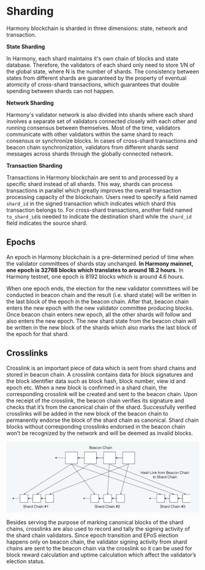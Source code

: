 # Sharding

Harmony blockchain is sharded in three dimensions: state, network and transaction. 

**State Sharding**

In Harmony, each shard maintains it's own chain of blocks and state database. Therefore, the validators of each shard only need to store 1/N of the global state, where N is the number of shards. The consistency between states from different shards are guaranteed by the property of eventual atomicity of cross-shard transactions, which guarantees that double spending between shards can not happen.

**Network Sharding**

Harmony's validator network is also divided into shards where each shard involves a separate set of validators connected closely with each other and running consensus between themselves. Most of the time, validators communicate with other validators within the same shard to reach consensus or synchronize blocks. In cases of cross-shard transactions and beacon chain synchronization, validators from different shards send messages across shards through the globally connected network.

**Transaction Sharding**

Transactions in Harmony blockchain are sent to and processed by a specific shard instead of all shards. This way, shards can process transactions in parallel which greatly improves the overall transaction processing capacity of the blockchain. Users need to specify a field named `shard_id` in the signed transaction which indicates which shard this transaction belongs to. For cross-shard transactions, another field named `to_shard_id`is needed to indicate the destination shard while the `shard_id` field indicates the source shard. 

## Epochs

An epoch in Harmony blockchain is a pre-determined period of time when the validator committees of  shards stay unchanged. **In Harmony mainnet, one epoch is 32768 blocks which translates to around 18.2 hours.** In Harmony testnet, one epoch is 8192 blocks which is around 4.6 hours.

When one epoch ends, the election for the new validator committees will be conducted in beacon chain and the result \(i.e. shard state\) will be written in the last block of the epoch in the beacon chain. After that, beacon chain enters the new epoch with the new validator committee producing blocks. Once beacon chain enters new epoch, all the other shards will follow and also enters the new epoch. The new shard state from the beacon chain will be written in the new block of the shards which also marks the last block of the epoch for that shard.

## **Crosslinks**

Crosslink is an important piece of data which is sent from shard chains and stored in beacon chain. A crosslink contains data for block signatures and the block identifier data such as block hash, block number, view id and epoch etc. When a new block is confirmed in a shard chain, the corresponding crosslink will be created and sent to the beacon chain. Upon the receipt of the crosslink, the beacon chain verifies its signature and checks that it’s from the canonical chain of the shard. Successfully verified crosslinks will be added in the new block of the beacon chain to permanently endorse the block of the shard chain as canonical. Shard chain blocks without corresponding crosslinks endorsed in the beacon chain won’t be recognized by the network and will be deemed as invalid blocks.

![](../../.gitbook/assets/image%20%28286%29.png)

Besides serving the purpose of marking canonical blocks of the shard chains, crosslinks are also used to record and tally the signing activity of the shard chain validators. Since epoch transition and EPoS election happens only on beacon chain, the validator signing activity from shard chains are sent to the beacon chain via the crosslink so it can be used for block reward calculation and uptime calculation which affect the validator’s election status.  


